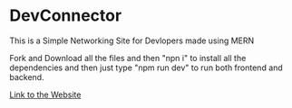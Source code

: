 # DevConnector
This is a Simple Networking Site for Devlopers made using MERN

Fork and Download all the files and then "npn i" to install all the dependencies and then just type "npm run dev" to run both frontend and backend.

[Link to the Website](hhttps://limitless-temple-61887.herokuapp.com/)
